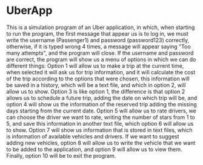 # UberApp
This is a simulation program of an Uber application, in which, when starting to run the program, the first message that appear us is to log in, we must write the username (Passenger1) and password (password123) correctly, otherwise, if it is typed wrong 4 times, a message will appear saying "Too many attempts", and the program will close.
If the username and password are correct, the program will show us a menu of options in which we can do different things:
Option 1 will allow us to make a trip at the current time, when selected it will ask us for trip information, and it will calculate the cost of the trip according to the options that were chosen, this information will be saved in a history, which will be a text file, and which in option 2, will allow us to show.
Option 3 is like option 1, the difference is that option 2 allows us to schedule a future trip, adding the date on which trip will be, and option 4 will show us the information of the reserved trip adding the missing days starting from the current date.
Option 5 will allow us to rate drivers, we can choose the driver we want to rate, writing the number of stars from 1 to 5, and save this information in another text file, which option 6 will allow us to show.
Option 7 will show us information that is stored in text files, which is information of available vehicles and drivers.
If we want to suggest adding new vehicles, option 8 will allow us to write the vehicle that we want to be added to the application, and option 9 will allow us to view them.
Finally, option 10 will be to exit the program.


